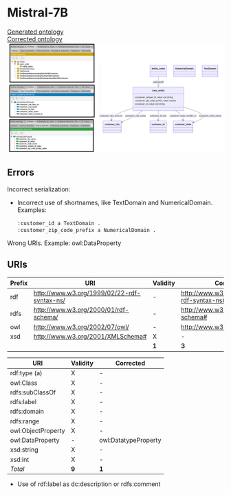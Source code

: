 # Mistral-7B

[Generated ontology](./ontology.txt)
<br>
[Corrected ontology](./ontology_corrected.txt)
<br>
![](./ontology_corrected.png)


## Errors

Incorrect serialization:
-   Incorrect use of shortnames, like TextDomain and NumericalDomain. Examples:
    ```
    :customer_id a TextDomain .
    :customer_zip_code_prefix a NumericalDomain .
    ```

Wrong URIs. Example: owl:DataProperty



## URIs

| Prefix | URI                                           | Validity | Corrected |
|--------|-----------------------------------------------|----------|-----------|
| rdf    | http://www.w3.org/1999/02/22-rdf-syntax-ns/   | -        | http://www.w3.org/1999/02/22-rdf-syntax-ns# |
| rdfs   | http://www.w3.org/2000/01/rdf-schema/         | -        | http://www.w3.org/2000/01/rdf-schema#       |
| owl    | http://www.w3.org/2002/07/owl/                | -        | http://www.w3.org/2002/07/owl#              |
| xsd    | http://www.w3.org/2001/XMLSchema#             | X        | -         |
|        |                                               | **1**    | **3**     |


| URI                  | Validity | Corrected            |
|----------------------|----------|----------------------|
| rdf:type (a)         | X        | -                    |
| owl:Class            | X        | -                    |
| rdfs:subClassOf      | X        | -                    |
| rdfs:label           | X        | -                    |
| rdfs:domain          | X        | -                    |
| rdfs:range           | X        | -                    |
| owl:ObjectProperty   | X        | -                    |
| owl:DataProperty     | -        | owl:DatatypeProperty |
| xsd:string           | X        | -                    |
| xsd:int              | X        | -                    |
| *Total*              | **9**    | **1**                |

- Use of rdf:label as dc:description or rdfs:comment